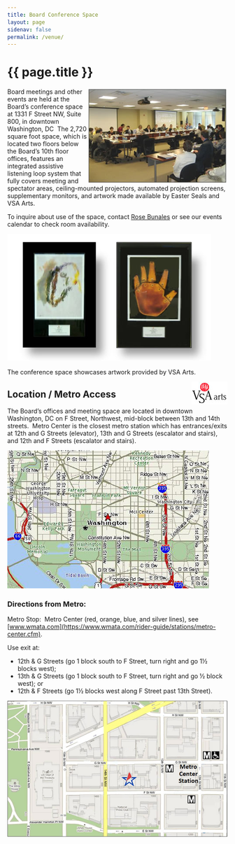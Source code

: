 ```yaml
---
title: Board Conference Space
layout: page
sidenav: false
permalink: /venue/
---
```


# {{ page.title }}

<img src="../img/conf-space.jpg" alt="photo of board meeting in conference space" align="right">

Board meetings and other events are held at the Board’s conference space at 1331 F Street NW, Suite 800, in downtown Washington, DC&nbsp;
The 2,720 square foot space, which is located two floors below the Board’s 10th floor offices, features an integrated assistive listening loop system that fully covers meeting and spectator areas, ceiling-mounted projectors, automated projection screens, supplementary monitors, and artwork made available by Easter Seals and VSA Arts.

To inquire about use of the space, contact [Rose Bunales](mailto:bunales@access-board.gov) or see our events calendar to check room availability.

![examples of VSA Art](../img/vsa-art-examples.jpg)

The conference space showcases artwork provided by VSA Arts.

<img src="../img/vsa.jpg" alt="VSA arts logo" align="right">

## Location / Metro Access

The Board’s offices and meeting space are located in downtown Washington, DC on F Street, Northwest, mid-block between 13th and 14th streets.&nbsp;
Metro Center is the closest metro station which has entrances/exits at 12th and G Streets (elevator), 13th and G Streets (escalator and stairs), and 12th and F Streets (escalator and stairs).

![map of downtown DC showing Board location on F Street](../img/map2.jpg)

### Directions from Metro:

Metro Stop:&nbsp; Metro Center (red, orange, blue, and silver lines), see [www.wmata.com](https://www.wmata.com/rider-guide/stations/metro-center.cfm).

Use exit at:
- 12th & G Streets (go 1 block south to F Street, turn right and go 1½ blocks west);
- 13th & G Streets (go 1 block south to F Street, turn right and go ½ block west); or
- 12th & F Streets (go 1½ blocks west along F Street past 13th Street).

![detail of map showing Board office on F Street, north side, mid-block between 13th and 14th Streets, Northwest DC](../img/map1.jpg)
